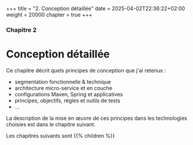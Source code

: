 +++
title = "2. Conception détaillée"
date = 2025-04-02T22:36:22+02:00
weight = 20000
chapter = true
+++

### Chapitre 2

# Conception détaillée

Ce chapitre décrit quels principes de conception que j'ai retenus :
* segmentation fonctionnelle & technique
* architecture micro-service et en couche
* configurations Maven, Spring et applicatives
* principes, objectifs, règles et outils de tests
* ...

La description de la mise en œuvre de ces principes dans les technologies choisies est dans le chapitre suivant.

Les chapitres suivants sont
{{% children  %}}

